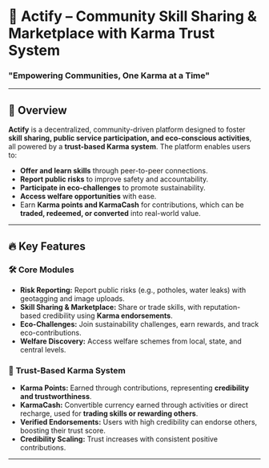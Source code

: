 # 🚀 Actify – Community Skill Sharing & Marketplace with Karma Trust System
### **"Empowering Communities, One Karma at a Time"**

---

## 🌟 **Overview**
**Actify** is a decentralized, community-driven platform designed to foster **skill sharing, public service participation, and eco-conscious activities**, all powered by a **trust-based Karma system**. The platform enables users to:
- **Offer and learn skills** through peer-to-peer connections.
- **Report public risks** to improve safety and accountability.
- **Participate in eco-challenges** to promote sustainability.
- **Access welfare opportunities** with ease.
- Earn **Karma points and KarmaCash** for contributions, which can be **traded, redeemed, or converted** into real-world value.

---

## 🔥 **Key Features**

### 🛠️ **Core Modules**
- **Risk Reporting:** Report public risks (e.g., potholes, water leaks) with geotagging and image uploads.  
- **Skill Sharing & Marketplace:** Share or trade skills, with reputation-based credibility using **Karma endorsements**.  
- **Eco-Challenges:** Join sustainability challenges, earn rewards, and track eco-contributions.  
- **Welfare Discovery:** Access welfare schemes from local, state, and central levels.  

### 💎 **Trust-Based Karma System**
- **Karma Points:** Earned through contributions, representing **credibility and trustworthiness**.  
- **KarmaCash:** Convertible currency earned through activities or direct recharge, used for **trading skills or rewarding others**.  
- **Verified Endorsements:** Users with high credibility can endorse others, boosting their trust score.  
- **Credibility Scaling:** Trust increases with consistent positive contributions.  

---
